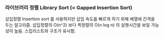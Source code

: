 ### 라이브러리 정렬 Library Sort (= Gapped Insertion Sort)

삽입정렬 Insertion sort 를 사용하지만 삽입 속도를 빠르게 하기 위해 배열에 간격을 두는 알고리즘.
삽입정렬의 O(n^2) 보다 퀵정렬의 O(n log n) 의 실행시간을 보일 가능성이 높음.
스킵리스트와 구조가 유사함.

